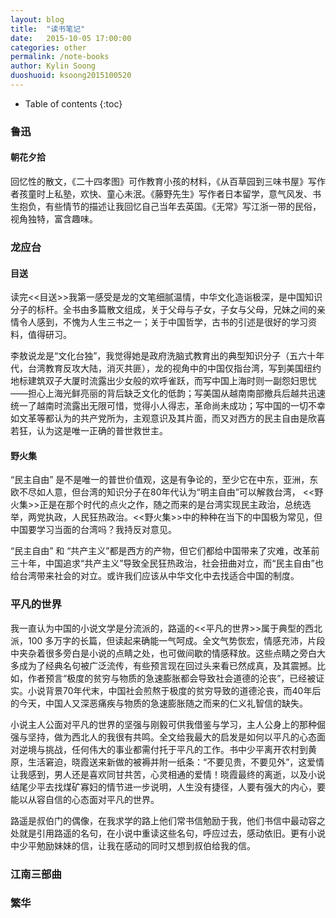 ```yaml
---
layout: blog
title:  "读书笔记"
date:   2015-10-05 17:00:00
categories: other
permalink: /note-books
author: Kylin Soong
duoshuoid: ksoong2015100520
---
```


* Table of contents
{:toc}

### 鲁迅

#### 朝花夕拾

回忆性的散文，《二十四孝图》可作教育小孩的材料，《从百草园到三味书屋》写作者孩童时上私塾，欢快、童心未泯。《藤野先生》写作者日本留学，意气风发、书生抱负，有些情节的描述让我回忆自己当年去英国。《无常》写江浙一带的民俗，视角独特，富含趣味。

### 龙应台

#### 目送

读完<<目送>>我第一感受是龙的文笔细腻温情，中华文化造诣极深，是中国知识分子的标杆。全书由多篇散文组成，关于父母与子女，子女与父母，兄妹之间的亲情令人感到，不愧为人生三书之一；关于中国哲学，古书的引述是很好的学习资料，值得研习。

李敖说龙是“文化台独”，我觉得她是政府洗脑式教育出的典型知识分子（五六十年代，台湾教育反攻大陆，消灭共匪），龙的视角中的中国仅指台湾，写到美国纽约地标建筑双子大厦时流露出少女般的欢呼雀跃，而写中国上海时则一副怨妇思忧——担心上海光鲜亮丽的背后缺乏文化的低韵；写美国从越南南部撤兵后越共迅速统一了越南时流露出无限可惜，觉得小人得志，革命尚未成功；写中国的一切不幸如文革等都认为的共产党所为，主观意识及其片面，而又对西方的民主自由是欣喜若狂，认为这是唯一正确的普世救世主。

#### 野火集

“民主自由” 是不是唯一的普世价值观，这是有争论的，至少它在中东，亚洲，东欧不尽如人意，但台湾的知识分子在80年代认为“明主自由”可以解救台湾， <<野火集>>正是在那个时代的点火之作，随之而来的是台湾实现民主政治，总统选举，两党执政，人民狂热政治。<<野火集>>中的种种在当下的中国极为常见，但中国要学习当面的台湾吗？我持反对意见。

“民主自由” 和 “共产主义”都是西方的产物，但它们都给中国带来了灾难，改革前三十年，中国追求“共产主义”导致全民狂热政治，社会扭曲对立，而“民主自由”也给台湾带来社会的对立。或许我们应该从中华文化中去找适合中国的制度。

### 平凡的世界

我一直认为中国的小说文学是分流派的，路遥的<<平凡的世界>>属于典型的西北派，100 多万字的长篇，但读起来确能一气呵成。全文气势恢宏，情感充沛，片段中夹杂着很多旁白是小说的点睛之处，也可做间歇的情感释放。这些点睛之旁白大多成为了经典名句被广泛流传，有些预言现在回过头来看已然成真，及其震撼。比如，作者预言“极度的贫穷与物质的急速膨胀都会导致社会道德的沦丧”，已经被证实。小说背景70年代末，中国社会煎熬于极度的贫穷导致的道德沦丧，而40年后的今天，中国人又深恶痛疾与物质的急速膨胀随之而来的仁义礼智信的缺失。

小说主人公面对平凡的世界的坚强与刚毅可供我借鉴与学习，主人公身上的那种倔强与坚持，做为西北人的我很有共鸣。全文给我最大的启发是如何以平凡的心态面对逆境与挑战，任何伟大的事业都需付托于平凡的工作。书中少平离开农村到黄原，生活窘迫，晓霞送来新做的被褥并附一纸条：“不要见贵，不要见外”，这爱情让我感到，男人还是喜欢同甘共苦，心灵相通的爱情！晓霞最终的离逝，以及小说结尾少平去找煤矿寡妇的情节进一步说明，人生没有捷径，人要有强大的内心，要能以从容自信的心态面对平凡的世界。

路遥是叔伯门的偶像，在我求学的路上他们常书信勉励于我，他们书信中最动容之处就是引用路遥的名句，在小说中重读这些名句，呼应过去，感动依旧。更有小说中少平勉励妹妹的信，让我在感动的同时又想到叔伯给我的信。

### 江南三部曲


### 繁华



